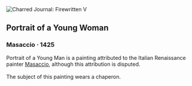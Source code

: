 <div class="artwork-of-the-day">
  <div class="container">
    <div class="img-wrapper">
      <img
        src="https://uploads1.wikiart.org/images/masaccio/portrait-of-a-young-woman-1425.jpg!Large.jpg"
        alt="Charred Journal: Firewritten V" />
    </div>
    <div class="artwork-detail">
      <div class="artwork-origin"> 
        <h2 class="artwork-name">Portrait of a Young Woman</h2>
        <h3 class="artist">
          Masaccio
                    ·  1425
        </h3>
      </div>
      <p class="description">
        <span class="artwork-description-text ng-binding" ng-bind-html="viewModel.ArtworkOfTheDay.Description | unsafe">Portrait of a Young Man is a painting attributed to the Italian Renaissance painter <a target="_blank" href="/en/masaccio">Masaccio</a>, although this attribution is disputed.
<br>
<br>The subject of this painting wears a chaperon.</span>
                        <div class="text-shadow-container ng-hide" ng-show="showShadow"></div>
      </p>
    </div>
  </div>

</div>
